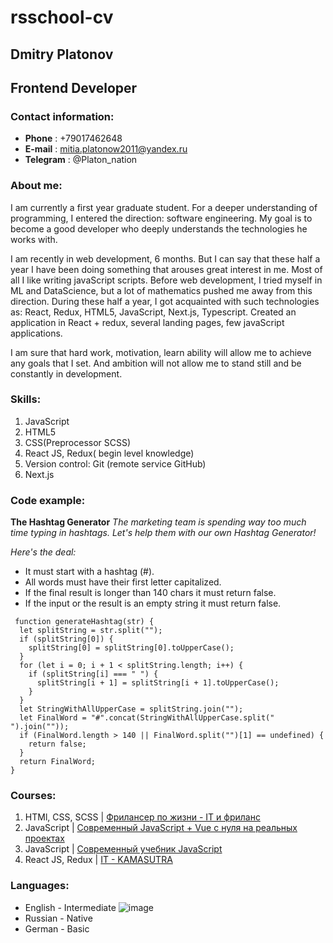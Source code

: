 # rsschool-cv
## Dmitry Platonov
## Frontend Developer

### Contact information:
* **Phone** : +79017462648
* **E-mail** : mitia.platonow2011@yandex.ru
* **Telegram** : @Platon_nation

### About me:
 I am currently a first year graduate student. For a deeper understanding of programming, I entered the direction: software engineering. My goal is to become a good developer who deeply understands the technologies he works with.

  I am recently in web development, 6 months. But I can say that these half a year I have been doing something that arouses great interest in me. Most of all I like writing javaScript scripts. Before web development, I tried myself in ML and DataScience, but a lot of mathematics pushed me away from this direction. During these half a year, I got acquainted with such technologies as: React, Redux, HTML5, JavaScript, Next.js, Typescript. Created an application in React + redux, several landing pages, few javaScript applications.
  
  I am sure that hard work, motivation, learn ability will allow me to achieve any goals that I set. And ambition will not allow me to stand still and be constantly in development.
  
 ### Skills:
 1. JavaScript
 2. HTML5
 3. CSS(Preprocessor SCSS)
 4. React JS, Redux( begin level knowledge)
 5. Version control: Git (remote service GitHub)
 6. Next.js
 
  ### Code example:
  **The Hashtag Generator** *The marketing team is spending way too much time typing in hashtags.
Let's help them with our own Hashtag Generator!*

*Here's the deal:*
* It must start with a hashtag (#).
* All words must have their first letter capitalized.
* If the final result is longer than 140 chars it must return false.
* If the input or the result is an empty string it must return false.
```
 function generateHashtag(str) {
  let splitString = str.split("");
  if (splitString[0]) {
    splitString[0] = splitString[0].toUpperCase();
  }
  for (let i = 0; i + 1 < splitString.length; i++) {
    if (splitString[i] === " ") {
      splitString[i + 1] = splitString[i + 1].toUpperCase();
    }
  }
  let StringWithAllUpperCase = splitString.join("");
  let FinalWord = "#".concat(StringWithAllUpperCase.split(" ").join(""));
  if (FinalWord.length > 140 || FinalWord.split("")[1] == undefined) {
    return false;
  }
  return FinalWord;
}
```

### Courses:
1. HTMl, CSS, SCSS | [Фрилансер по жизни - IT и фриланс ](https://www.youtube.com/c/FreelancerLifeStyle)
2. JavaScript | [Современный JavaScript + Vue с нуля на реальных проектах](https://www.udemy.com/course/modern-javascript-from-beginning/)
3. JavaScript | [Современный учебник JavaScript](https://learn.javascript.ru/)
4. React JS, Redux | [IT - KAMASUTRA](https://www.youtube.com/channel/UCTW0FUhT0m-Bqg2trTbSs0g)

### Languages:
* English - Intermediate
![image](https://user-images.githubusercontent.com/79264740/133652032-f09fc16d-7106-4426-91a6-71574a412ac6.png)
* Russian - Native
* German - Basic


